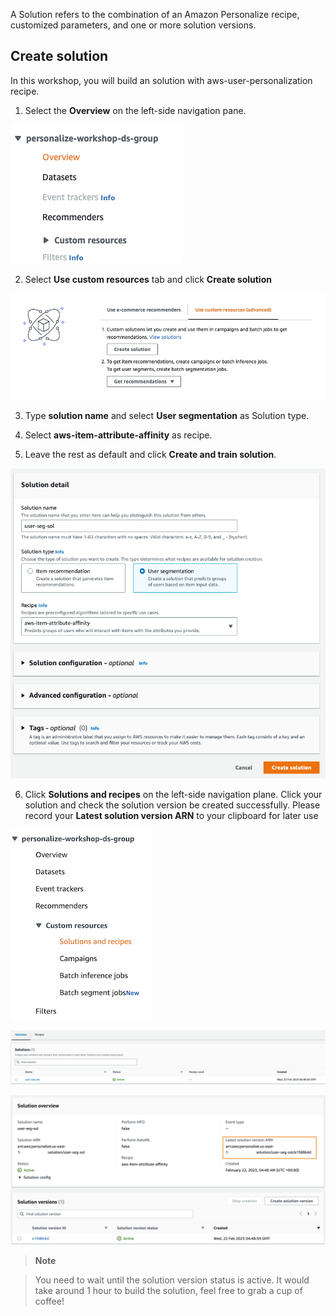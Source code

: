 A Solution refers to the combination of an Amazon Personalize recipe, customized parameters, and one or more solution versions.

## Create solution

In this workshop, you will build an solution with aws-user-personalization recipe.
1. Select the **Overview** on the left-side navigation pane. 

![06-solution-and-campaign-1](/static/image/06-solution-and-campaign-1.png)

2. Select **Use custom resources** tab and click **Create solution**

![06-solution-and-campaign-2](/static/image/06-solution-and-campaign-2.png)

3. Type **solution name** and select **User segmentation** as Solution type. 

4. Select **aws-item-attribute-affinity** as recipe.

5. Leave the rest as default and click **Create and train solution**.

![06-solution-and-campaign-3](/static/image/06-solution-and-campaign-3.png)

6. Click **Solutions and recipes** on the left-side navigation plane. Click your solution and check the solution version be created successfully. Please record your **Latest solution version ARN** to your clipboard for later use

![06-solution-and-campaign-4](/static/image/06-solution-and-campaign-4.png)

![06-solution-and-campaign-5](/static/image/06-solution-and-campaign-5.png)

![06-solution-and-campaign-6](/static/image/06-solution-and-campaign-6.png)

> **Note**

> You need to wait until the solution version status is active. It would take around 1 hour to build the solution, feel free to grab a cup of coffee!

